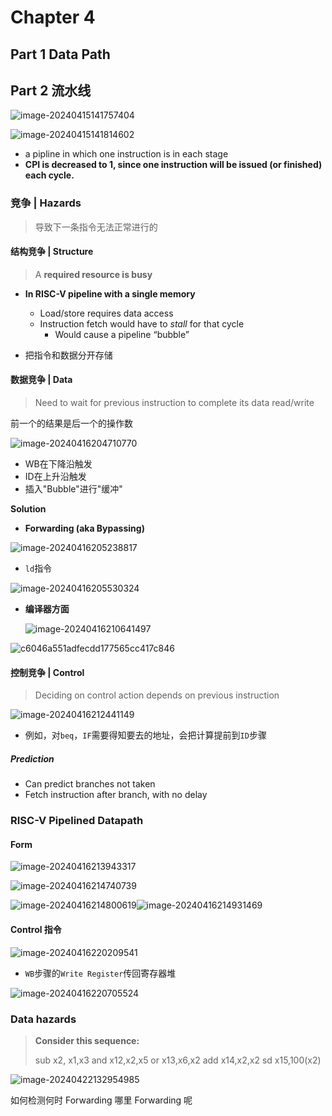 # Chapter 4



## Part 1 Data Path



## Part 2 流水线

![image-20240415141757404](https://zzh-pic-for-self.oss-cn-hangzhou.aliyuncs.com/img/202404151418595.png)

![image-20240415141814602](https://zzh-pic-for-self.oss-cn-hangzhou.aliyuncs.com/img/202404151418760.png)

- a pipline in which one instruction is in each stage
- **CPI is decreased to 1, since one instruction will be issued (or finished) each cycle.** 

### 竞争 | Hazards

> 导致下一条指令无法正常进行的

#### 结构竞争 | Structure

> A **required resource is busy**

- **In RISC-V pipeline with a single memory**
  - Load/store requires data access
  - Instruction fetch would have to *stall* for that cycle
    - Would cause a pipeline “bubble”

- 把指令和数据分开存储

#### 数据竞争 | Data

> Need to wait for previous instruction to complete its data read/write

前一个的结果是后一个的操作数

![image-20240416204710770](https://zzh-pic-for-self.oss-cn-hangzhou.aliyuncs.com/img/202404162048064.png)

- WB在下降沿触发
- ID在上升沿触发
- 插入"Bubble"进行"缓冲"

**Solution**

- **Forwarding (aka Bypassing)**

![image-20240416205238817](https://zzh-pic-for-self.oss-cn-hangzhou.aliyuncs.com/img/202404162052953.png)

- `ld`指令

![image-20240416205530324](https://zzh-pic-for-self.oss-cn-hangzhou.aliyuncs.com/img/202404162055510.png)

- **编译器方面**

  ![image-20240416210641497](https://zzh-pic-for-self.oss-cn-hangzhou.aliyuncs.com/img/202404162106571.png)

![c6046a551adfecdd177565cc417c846](https://zzh-pic-for-self.oss-cn-hangzhou.aliyuncs.com/img/202404162106899.jpg)

#### 控制竞争 | Control

> Deciding on control action depends on previous instruction

![image-20240416212441149](https://zzh-pic-for-self.oss-cn-hangzhou.aliyuncs.com/img/202404162124223.png)

- 例如，对`beq`，`IF`需要得知要去的地址，会把计算提前到`ID`步骤

##### Prediction

- Can predict branches not taken
- Fetch instruction after branch, with no delay

### RISC-V Pipelined Datapath

#### Form

![image-20240416213943317](https://zzh-pic-for-self.oss-cn-hangzhou.aliyuncs.com/img/202404162139375.png)

![image-20240416214740739](https://zzh-pic-for-self.oss-cn-hangzhou.aliyuncs.com/img/202404162147804.png)

![image-20240416214800619](https://zzh-pic-for-self.oss-cn-hangzhou.aliyuncs.com/img/202404162148679.png)![image-20240416214931469](https://zzh-pic-for-self.oss-cn-hangzhou.aliyuncs.com/img/202404162149535.png)

#### Control 指令

![image-20240416220209541](https://zzh-pic-for-self.oss-cn-hangzhou.aliyuncs.com/img/202404162202604.png)

- `WB`步骤的`Write Register`传回寄存器堆

![image-20240416220705524](https://zzh-pic-for-self.oss-cn-hangzhou.aliyuncs.com/img/202404162207595.png)

### Data hazards

> **Consider this sequence:**
>
>  sub x2, x1,x3
>  and x12,x2,x5
>  or  x13,x6,x2
>  add x14,x2,x2
>  sd  x15,100(x2)

![image-20240422132954985](https://zzh-pic-for-self.oss-cn-hangzhou.aliyuncs.com/img/202404221329312.png)

如何检测何时 Forwarding 哪里 Forwarding 呢

